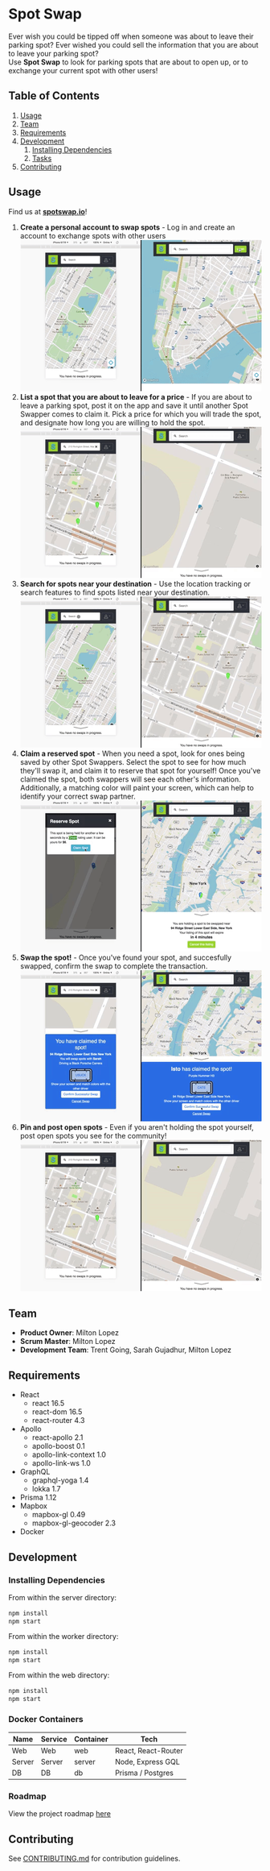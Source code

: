 # Spot Swap
Ever wish you could be tipped off when someone was about to leave their parking spot?  Ever wished you could sell the information that you are about to leave your parking spot?   
Use **Spot Swap** to look for parking spots that are about to open up, or to exchange your current spot with other users!

## Table of Contents

1. [Usage](#Usage)
1. [Team](#team)
1. [Requirements](#requirements)
1. [Development](#development)
    1. [Installing Dependencies](#installing-dependencies)
    1. [Tasks](#tasks)
1. [Contributing](#contributing)

## Usage
Find us at **[spotswap.io](http://www.spotswap.io)**!

1. **Create a personal account to swap spots** - Log in and create an account to exchange spots with other users  
![](demo/logIn.gif)
1. **List a spot that you are about to leave for a price** - If you are about to leave a parking spot, post it on the app and save it until another Spot Swapper comes to claim it.  Pick a price for which you will trade the spot, and designate how long you are willing to hold the spot.  
![](demo/addReserved.gif)
1. **Search for spots near your destination** - Use the location tracking or search features to find spots listed near your destination.  
![](demo/search.gif)
1. **Claim a reserved spot** - When you need a spot, look for ones being saved by other Spot Swappers.  Select the spot to see for how much they'll swap it, and claim it to reserve that spot for yourself!  Once you've claimed the spot, both swappers will see each other's information.  Additionally, a matching color will paint your screen, which can help to identify your correct swap partner.  
![](demo/claimSpot.gif)
1. **Swap the spot!** - Once you've found your spot, and succesfully swapped, confirm the swap to complete the transaction.  
![](demo/successfulClaim.gif)
1. **Pin and post open spots** - Even if you aren't holding the spot yourself, post open spots you see for the community!  
![](demo/addSpotted.gif)


## Team
  - __Product Owner__: Milton Lopez
  - __Scrum Master__: Milton Lopez
  - __Development Team__: Trent Going, Sarah Gujadhur, Milton Lopez

## Requirements

- React 
    - react 16.5
    - react-dom 16.5
    - react-router 4.3
- Apollo
    - react-apollo 2.1
    - apollo-boost 0.1
    - apollo-link-context 1.0
    - apollo-link-ws 1.0
- GraphQL 
    - graphql-yoga 1.4
    - lokka 1.7
- Prisma 1.12
- Mapbox
    - mapbox-gl 0.49
    - mapbox-gl-geocoder 2.3
- Docker

## Development

### Installing Dependencies

From within the server directory:

```
npm install
npm start
```

From within the worker directory:

```
npm install
npm start
```

From within the web directory:

```
npm install
npm start
```
### Docker Containers
| Name             | Service | Container | Tech                 |
|------------------|---------|-----------|----------------------|
| Web              | Web     | web       | React, React-Router  |
| Server           | Server  | server    | Node, Express GQL    |
| DB               | DB      | db        | Prisma / Postgres    |

### Roadmap

View the project roadmap [here](https://waffle.io/spot-swap/spot-app)


## Contributing

See [CONTRIBUTING.md](CONTRIBUTING.md) for contribution guidelines.
